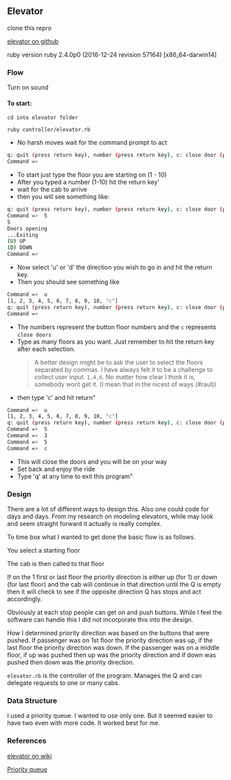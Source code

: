 ## Elevator

clone this repro

[elevator on github](https://github.com/troyleach/elevator)

ruby version ruby 2.4.0p0 (2016-12-24 revision 57164) [x86_64-darwin14]

### Flow

Turn on sound

#### To start:

`cd into elevator folder`

`ruby controller/elevator.rb`

- No harsh moves wait for the command prompt to act

```bash
q: quit (press return key), number (press return key), c: close door (press return key)
Command =>
```

- To start just type the floor you are starting on (1 - 10)
- After you typed a number (1-10) hit the return key'
- wait for the cab to arrive
- then you will see something like:

```bash
q: quit (press return key), number (press return key), c: close door (press return key)
Command =>  5
5
Doors opening
...Exiting
(U) UP
(D) DOWN
Command =>
```

- Now select 'u' or 'd' the direction you wish to go in and hit the return key.
- Then you should see something like

```bash
Command =>  u
[1, 2, 3, 4, 5, 6, 7, 8, 9, 10, "c"]
q: quit (press return key), number (press return key), c: close door (press return key)
Command =>
```

- The numbers represent the button floor numbers and the `c` represents `close doors`
- Type as many floors as you want. Just remember to hit the return key after each selection.
  > A better design might be to ask the user to select the floors separated by commas. I have
  > always felt it to be a challenge to collect user input. `1,4,6`. No matter how
  > clear I think it is, somebody wont get it. (I mean that in the nicest of ways (#raul))
- then type 'c' and hit return"

```bash
Command =>  u
[1, 2, 3, 4, 5, 6, 7, 8, 9, 10, "c"]
q: quit (press return key), number (press return key), c: close door (press return key)
Command =>  5
Command =>  3
Command =>  5
Command =>  c
```

- This will close the doors and you will be on your way
- Set back and enjoy the ride
- Type 'q' at any time to exit this program"

### Design

There are a lot of different ways to design this. Also one could code for days and days. From my research on modeling elevators, while may look and seem straight forward it actually is really complex.

To time box what I wanted to get done the basic flow is as follows.

You select a starting floor

The cab is then called to that floor

If on the 1 first or last floor the priority direction is either up (for 1) or down (for last floor) and the cab will continue in that direction until the Q is empty then it will check to see if the opposite direction Q has stops and act accordingly.

Obviously at each stop people can get on and push buttons. While I feel the software can handle this I did not incorporate this into the design.

How I determined priority direction was based on the buttons that were pushed. If passenger was on 1st floor the priority direction was up, if the last floor the priority direction was down. If the passenger was on a middle floor, if up was pushed then up was the priority direction and if down was pushed then down was the priority direction.

`elevator.rb` is the controller of the program. Manages the Q and can delegate requests to one or many cabs.

### Data Structure

I used a priority queue. I wanted to use only one. But it seemed easier to have two even with more code. It worked best for me.

### References

[elevator on wiki](https://en.wikipedia.org/wiki/Elevator)

[Priority queue](https://rosettacode.org/wiki/Priority_queue#Ruby)
